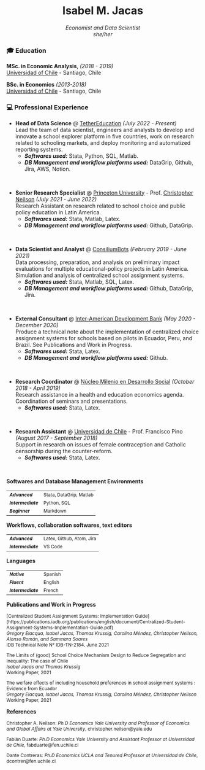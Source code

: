 # <center> Isabel M. Jacas </center>
<center> <i>Economist and Data Scientist <br>
she/her <br> </i> </center>
<!-- 
<b>Contact Information</b> <br>
<i> [Email ConsiliumBots](mailto:isa@consiliumbots.com) / [Email TetherEd](mailto:isa@tether.education) </i> <br>
##### <i> [Schedule a meeting](|https://calendly.com/isajacas) </i> <br>
 -->
<!--
<b>Education</b>
<table border="0">
 <tr>
 <td><i style="font-size:12px"> 2018 - 2019</i></td>
 <td style="font-size:12px"><b>MSc. in Economic Analysis</b>, University of Chile. <i> Ranked 6/23</i></td>
 </tr>
 <tr>
 <td><i style="font-size:12px"> 2013 - 2019</i></td>
 <td style="font-size:12px"><b>BSc. in Economics</b>, University of Chile. <i> Ranked 4/54</i></td>
 </tr>
</table> -->

### 🎓 Education

**MSc. in Economic Analysis**, _(2018 - 2019)_<br>
[Universidad of Chile](https://www.uchile.cl/postgrados/92182/analisis-economico) - Santiago, Chile <br>

**BSc. in Economics** _(2013-2018)_<br>
[Universidad of Chile](https://fen.uchile.cl/) - Santiago, Chile <br>


### 💻 Professional Experience

* **Head of Data Science** @ [TetherEducation](https://www.tether.education/) _(July 2022 - Present)_ <br>
Lead the team of data scientist, engineers and analysts to develop and innovate a school explorer platform in five countries, work on research related to schooling markets, and deploy monitoring and automatized reporting systems.
    * **_Softwares used:_** Stata, Python, SQL, Matlab.
    * **_DB Management and workflow platforms used:_** DataGrip, Github, Jira, AWS, Notion.
<br>

* **Senior Research Specialist** @ [Princeton University](https://irs.princeton.edu/) - Prof. [Christopher Neilson](https://christopherneilson.github.io/) _(July 2021 - June 2022)_ <br>
Research Assistant on research related to school choice and public policy education in Latin America.
    * **_Softwares used:_** Stata, Matlab, Latex.
    * **_DB Management and workflow platforms used:_** Github, DataGrip.
<br>

* **Data Scientist and Analyst** @ [ConsiliumBots](https://www.consiliumbots.com/) _(February 2019 - June 2021)_ <br>
Data processing, preparation, and analysis on preliminary impact evaluations for multiple educational-policy projects in Latin America. Simulation and analysis of centralized school assignment systems.
    * **_Softwares used:_** Stata, Matlab, SQL, Latex.
    * **_DB Management and workflow platforms used:_** Github, DataGrip, Jira.
<br>

* **External Consultant** @ [Inter-American Development Bank](https://www.iadb.org/) _(May 2020 - December 2020)_ <br>
Produce a technical note about the implementation of centralized choice assignment systems for schools based on pilots in Ecuador, Peru, and Brazil. See Publications and Work in Progress.</td>
    * **_Softwares used:_** Stata, Latex.
    * **_DB Management and workflow platforms used:_** Github.
<br>

* **Research Coordinator** @ [Núcleo Milenio en Desarrollo Social](https://nucleodesoc.cl/) _(October 2018 - April 2019)_ <br>
Research assistance in a health and education economics agenda. Coordination of seminars and presentations.</td>
    * **_Softwares used:_** Stata, Latex.
<br>

* **Research Assistant** @ [Universidad de Chile](https://fen.uchile.cl/) - Prof. Francisco Pino _(August 2017 - September 2018)_ <br>
Support in research on issues of female contraception and Catholic censorship during the counter-reform. </td>
    * **_Softwares used:_** Stata, Latex.
<br>

<!--
<b>Professional Experience</b>
<table border="0">
<tr>
<td><i style="font-size:12px"> July 2022 - today </i></td>
<td style="font-size:12px"><b>Head of Data Science </b> - <i> TetherEducation </i> <br>
     Lead the team of data scientist, engineers and analysts to develop and innovate a school explorer platform in five countries, work on research related to schooling markets, and deploy monitoring and automatized reporting systems. </td>
</tr>
<tr>
<td><i style="font-size:12px"> July 2021 - June 2022 </i></td>
<td style="font-size:12px"><b>Senior Research Specialist </b> - <i> Prof. Christopher Neilson - Princeton University </i> <br>
     Research Assistant of Professor [Christopher Neilson] (https://christopherneilson.github.io/) on research related to school choice and public policy education in Latin America. </td>
</tr>
 <tr>
 <td><i style="font-size:12px"> February 2019 - June 2021</i></td>
 <td style="font-size:12px"><b>Data Scientist and Analyst </b> - <i> ConsiliumBots </i> <br>
      Data processing, preparation, and analysis on preliminary impact evaluations for multiple educational-policy projects in Latin America. Simulation and analysis of centralized school assignment systems.
      </td>
 </tr>
 <tr>
 <td><i style="font-size:12px"> May 2020 - December 2020</i></td>
 <td style="font-size:12px"><b>External Consultant </b> - <i> Inter-American Development Bank </i> <br>
      Produce a technical note about the implementation of centralized choice assignment systems for schools based on pilots in Ecuador, Peru, and Brazil. See Publications and Work in Progress.</td>
 </tr>
 <tr>
 <td><i style="font-size:12px"> October 2018 - April 2019</i></td>
 <td style="font-size:12px"><b>Research Coordinator </b> - <i> Núcleo Milenio en Desarrollo Social </i> <br>
      Research assistance in a health and education economics agenda. Coordination of seminars and presentations.</td>
 </tr>
 <tr>
 <td><i style="font-size:12px"> August 2017 - September 2018</i></td>
 <td style="font-size:12px"><b>Research Assistant </b> - <i> Prof. Francisco Pino - University of Chile </i> <br>
      Support in research on issues of female contraception and Catholic censorship during the counter-reform.</td>
 </tr>
 </table> -->


 <b>Softwares and Database Management Environments</b>
 <table border="0">
  <tr>
  <td><i style="font-size:12px"><b> Advanced </b></i></td>
  <td style="font-size:12px"> Stata, DataGrip, Matlab </td>
  </tr>
  <tr>
  <td><i style="font-size:12px"><b> Intermediate </b></i></td>
  <td style="font-size:12px"> Python, SQL </td>
  </tr>
  <tr>
  <td><i style="font-size:12px"><b> Beginner </b></i></td>
  <td style="font-size:12px"> Markdown </td>
  </tr>
 </table>


 <b>Workflows, collaboration softwares, text editors</b>
 <table border="0">
  <tr>
  <td><i style="font-size:12px"><b> Advanced </b></i></td>
  <td style="font-size:12px"> Latex, Github, Atom, Jira </td>
  </tr>
  <tr>
  <td><i style="font-size:12px"><b> Intermediate </b></i></td>
  <td style="font-size:12px"> VS Code </td>
  </tr>
 </table>


 <b>Languages</b>
 <table border="0">
  <tr>
  <td><i style="font-size:12px"><b> Native </b></i></td>
  <td style="font-size:12px"> Spanish </td>
  </tr>
  <tr>
  <td><i style="font-size:12px"><b> Fluent </b></i></td>
  <td style="font-size:12px"> English </td>
  </tr>
  <tr>
  <td><i style="font-size:12px"><b> Intermediate </b></i></td>
  <td style="font-size:12px"> French </td>
  </tr>
 </table>

 <b>Publications and Work in Progress</b>

 <p style="font-size:12px">[Centralized Student Assignment Systems: Implementation Guide](https://publications.iadb.org/publications/english/document/Centralized-Student-Assignment-Systems-Implementation-Guide.pdf) <br> <i> Gregory Elacqua, Isabel Jacas, Thomas Krussig, Carolina Méndez, Christopher Neilson, Alonso Román, and Sammara Soares </i> <br> IDB Technical Note N° IDB-TN-2184, June 2021 <br>

 <p style="font-size:12px">The Limits of (good) School Choice Mechanism Design to Reduce Segregation and Inequality: The case of Chile <br> <i> Isabel Jacas and Thomas Krussig </i> <br> Working Paper, 2021 <br>

  <p style="font-size:12px">The welfare effects of including household preferences in school assignment systems : Evidence from Ecuador <br> <i> Gregory Elacqua, Isabel Jacas, Thomas Krussig, Carolina Méndez, Christopher Neilson </i> <br> Working Paper, 2021 <br>

 <b>References</b>

<p style="font-size:12px">Christopher A. Neilson: <i>Ph.D Economics Yale University and Professor of Economics and Global Affairs at Yale University</i>, christopher.neilson@yale.edu <br>
<p style="font-size:12px">Fabián Duarte: <i>Ph.D Economics Yale University and Assistant Professor at Universidad de Chile</i>, fabduarte@fen.uchile.cl <br>
<p style="font-size:12px">Dante Contreras: <i>Ph.D Economics UCLA and Tenured Professor at Universidad de Chile</i>, dcontrer@fen.uchile.cl

